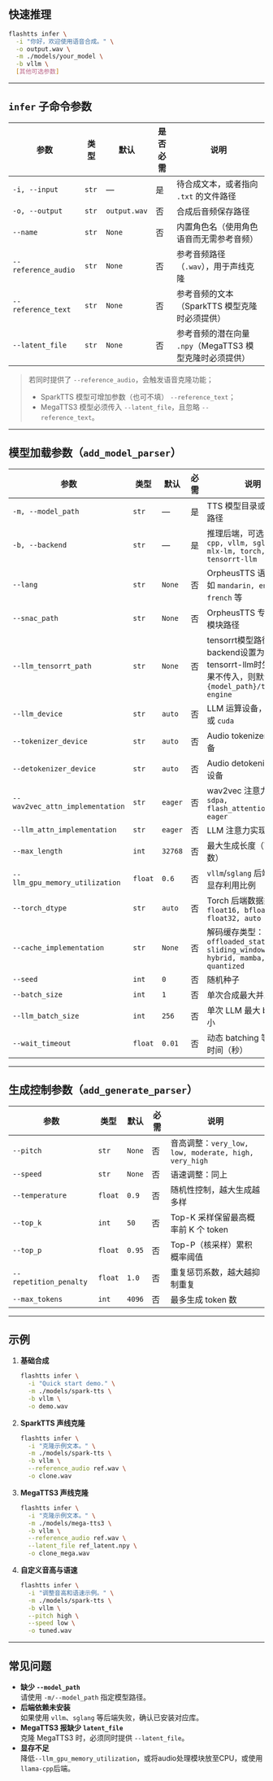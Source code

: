 ## 快速推理

```bash
flashtts infer \
  -i "你好，欢迎使用语音合成。" \
  -o output.wav \
  -m ./models/your_model \
  -b vllm \
  [其他可选参数]
```

---

## `infer` 子命令参数

| 参数                  | 类型    | 默认           | 是否必需 | 说明                                   |
|---------------------|-------|--------------|------|--------------------------------------|
| `-i, --input`       | `str` | —            | 是    | 待合成文本，或者指向 `.txt` 的文件路径              |
| `-o, --output`      | `str` | `output.wav` | 否    | 合成后音频保存路径                            |
| `--name`            | `str` | `None`       | 否    | 内置角色名（使用角色语音而无需参考音频）                 |
| `--reference_audio` | `str` | `None`       | 否    | 参考音频路径（`.wav`），用于声线克隆                |
| `--reference_text`  | `str` | `None`       | 否    | 参考音频的文本（SparkTTS 模型克隆时必须提供）          |
| `--latent_file`     | `str` | `None`       | 否    | 参考音频的潜在向量 `.npy`（MegaTTS3 模型克隆时必须提供） |

> 若同时提供了 `--reference_audio`，会触发语音克隆功能；
> - SparkTTS 模型可增加参数（也可不填） `--reference_text`；
> - MegaTTS3 模型必须传入 `--latent_file`，且忽略 `--reference_text`。

---

## 模型加载参数（`add_model_parser`）

| 参数                              | 类型      | 默认      | 必需 | 说明                                                                                |
|---------------------------------|---------|---------|----|-----------------------------------------------------------------------------------|
| `-m, --model_path`              | `str`   | —       | 是  | TTS 模型目录或权重文件路径                                                                   |
| `-b, --backend`                 | `str`   | —       | 是  | 推理后端，可选 `llama-cpp, vllm, sglang, mlx-lm, torch, tensorrt-llm`                    |
| `--lang`                        | `str`   | `None`  | 否  | OrpheusTTS 语言类型，如 `mandarin, english, french` 等                                   |
| `--snac_path`                   | `str`   | `None`  | 否  | OrpheusTTS 专用 SNAC 模块路径                                                           |
| `--llm_tensorrt_path`           | `str`   | `None`  | 否  | tensorrt模型路径，仅在backend设置为tensorrt-llm时生效。如果不传入，则默认为`{model_path}/tensorrt-engine` |
| `--llm_device`                  | `str`   | `auto`  | 否  | LLM 运算设备，如 `cpu` 或 `cuda`                                                         |
| `--tokenizer_device`            | `str`   | `auto`  | 否  | Audio tokenizer 运算设备                                                              |
| `--detokenizer_device`          | `str`   | `auto`  | 否  | Audio detokenizer 运算设备                                                            |
| `--wav2vec_attn_implementation` | `str`   | `eager` | 否  | wav2vec 注意力实现：`sdpa, flash_attention_2, eager`                                    |
| `--llm_attn_implementation`     | `str`   | `eager` | 否  | LLM 注意力实现：同上                                                                      |
| `--max_length`                  | `int`   | `32768` | 否  | 最大生成长度（Token 数）                                                                   |
| `--llm_gpu_memory_utilization`  | `float` | `0.6`   | 否  | `vllm`/`sglang` 后端 GPU 显存利用比例                                                     |
| `--torch_dtype`                 | `str`   | `auto`  | 否  | Torch 后端数据类型：`float16, bfloat16, float32, auto`                                   |
| `--cache_implementation`        | `str`   | `None`  | 否  | 解码缓存类型：`static, offloaded_static, sliding_window, hybrid, mamba, quantized`       |
| `--seed`                        | `int`   | `0`     | 否  | 随机种子                                                                              |
| `--batch_size`                  | `int`   | `1`     | 否  | 单次合成最大并发请求数                                                                       |
| `--llm_batch_size`              | `int`   | `256`   | 否  | 单次 LLM 最大 batch 大小                                                                |
| `--wait_timeout`                | `float` | `0.01`  | 否  | 动态 batching 等待超时时间（秒）                                                             |

---

## 生成控制参数（`add_generate_parser`）

| 参数                     | 类型      | 默认     | 必需 | 说明                                              |
|------------------------|---------|--------|----|-------------------------------------------------|
| `--pitch`              | `str`   | `None` | 否  | 音高调整：`very_low, low, moderate, high, very_high` |
| `--speed`              | `str`   | `None` | 否  | 语速调整：同上                                         |
| `--temperature`        | `float` | `0.9`  | 否  | 随机性控制，越大生成越多样                                   |
| `--top_k`              | `int`   | `50`   | 否  | Top-K 采样保留最高概率前 K 个 token                       |
| `--top_p`              | `float` | `0.95` | 否  | Top-P（核采样）累积概率阈值                                |
| `--repetition_penalty` | `float` | `1.0`  | 否  | 重复惩罚系数，越大越抑制重复                                  |
| `--max_tokens`         | `int`   | `4096` | 否  | 最多生成 token 数                                    |

---

## 示例

1. **基础合成**
   ```bash
   flashtts infer \
     -i "Quick start demo." \
     -m ./models/spark-tts \
     -b vllm \
     -o demo.wav
   ```

2. **SparkTTS 声线克隆**
   ```bash
   flashtts infer \
     -i "克隆示例文本。" \
     -m ./models/spark-tts \
     -b vllm \
     --reference_audio ref.wav \
     -o clone.wav
   ```

3. **MegaTTS3 声线克隆**
   ```bash
   flashtts infer \
     -i "克隆示例文本。" \
     -m ./models/mega-tts3 \
     -b vllm \
     --reference_audio ref.wav \
     --latent_file ref_latent.npy \
     -o clone_mega.wav
   ```

4. **自定义音高与语速**
   ```bash
   flashtts infer \
     -i "调整音高和语速示例。" \
     -m ./models/spark-tts \
     -b vllm \
     --pitch high \
     --speed low \
     -o tuned.wav
   ```

---

## 常见问题

- **缺少 `--model_path`**  
  请使用 `-m/--model_path` 指定模型路径。
- **后端依赖未安装**  
  如果使用 `vllm`、`sglang` 等后端失败，确认已安装对应库。
- **MegaTTS3 报缺少 `latent_file`**  
  克隆 MegaTTS3 时，必须同时提供 `--latent_file`。
- **显存不足**  
  降低`--llm_gpu_memory_utilization`，或将audio处理模块放至CPU，或使用`llama-cpp`后端。  
